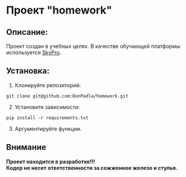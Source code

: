 # Проект "homework"

## Описание:

Проект создан в учебных целях.
В качестве обучающей платформы используется [SkyPro](https://sky.pro/#giftpopup).

## Установка:

1. Клонируйте репозиторий:
```
git clone git@github.com:DonPadla/homework.git
```
2. Установите зависимости:
```
pip install -r requirements.txt
```
3. Аргументируйте функции.

## Внимание
**Проект находится в разработке!!!**  
**Кодер не несет ответственности за сожженное железо и стулья.**
